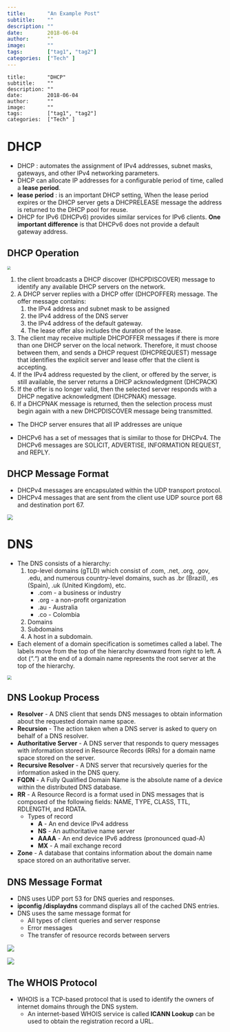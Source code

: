 ```yaml
---
title:       "An Example Post"
subtitle:    ""
description: ""
date:        2018-06-04
author:      ""
image:       ""
tags:        ["tag1", "tag2"]
categories:  ["Tech" ]
---
```




```
title:       "DHCP"
subtitle:    ""
description: ""
date:        2018-06-04
author:      ""
image:       ""
tags:        ["tag1", "tag2"]
categories:  ["Tech" ]
```



# DHCP

- DHCP : automates the assignment of IPv4 addresses, subnet masks, gateways, and other IPv4 networking parameters.
- DHCP can allocate IP addresses for a configurable period of time, called a **lease period**.
- **lease period** : is an important DHCP setting, When the lease period expires or the DHCP server gets a DHCPRELEASE message the address is returned to the DHCP pool for reuse.
- DHCP for IPv6 (DHCPv6) provides similar services for IPv6 clients. **One important difference** is that DHCPv6 does not provide a default gateway address.



## DHCP Operation

<img src="D:\github\SOC-analysis\Network_services\Mics\DHCP_operation.PNG" style="zoom:50%;" />



1.  the client broadcasts a DHCP discover (DHCPDISCOVER) message to identify any available DHCP servers on the network.
2.  A DHCP server replies with a DHCP offer (DHCPOFFER) message. The offer message contains:
    1. the IPv4 address and subnet mask to be assigned
    2. the IPv4 address of the DNS server
    3. the IPv4 address of the default gateway. 
    4. The lease offer also includes the duration of the lease.
3.  The client may receive multiple DHCPOFFER messages if there is more than one DHCP server on the local network. Therefore, it must choose between them, and sends a DHCP request (DHCPREQUEST) message that identifies the explicit server and lease offer that the client is accepting.
4.  If the IPv4 address requested by the client, or offered by the server, is still available, the server returns a DHCP acknowledgment (DHCPACK)
5.  If the offer is no longer valid, then the selected server responds with a DHCP negative acknowledgment (DHCPNAK) message.
6.  If a DHCPNAK message is returned, then the selection process must begin again with a new DHCPDISCOVER message being transmitted.



- The DHCP server ensures that all IP addresses are unique

- DHCPv6 has a set of messages that is similar to those for DHCPv4. The DHCPv6 messages are SOLICIT, ADVERTISE, INFORMATION REQUEST, and REPLY.



## DHCP Message Format

- DHCPv4 messages are encapsulated within the UDP transport protocol.
- DHCPv4 messages that are sent from the client use UDP source port 68 and destination port 67.

<img src="D:\github\SOC-analysis\Network_services\Mics\DHCP_format.PNG" style="zoom:80%;" />



# DNS

- The DNS consists of a hierarchy:
  1.  top-level domains (gTLD) which consist of .com, .net, .org, .gov, .edu, and numerous country-level domains, such as .br (Brazil), .es (Spain), .uk (United Kingdom), etc.
      - .com - a business or industry
      - .org - a non-profit organization
      - .au - Australia
      - .co - Colombia
  2.  Domains
  3.  Subdomains
  4.  A host in a subdomain.
- Each element of a domain specification is sometimes called a label. The labels move from the top of the hierarchy downward from right to left. A dot (“.“) at the end of a domain name represents the root server at the top of the hierarchy.

<img src="D:\github\SOC-analysis\Network_services\Mics\DNS_Hierarchy.PNG" style="zoom:60%;" />



## DNS Lookup Process

- **Resolver** - A DNS client that sends DNS messages to obtain information about the requested domain name space.
- **Recursion** - The action taken when a DNS server is asked to query on behalf of a DNS resolver.
- **Authoritative Server** - A DNS server that responds to query messages with information stored in Resource Records (RRs) for a domain name space stored on the server.
- **Recursive Resolver** - A DNS server that recursively queries for the information asked in the DNS query.
- **FQDN** - A Fully Qualified Domain Name is the absolute name of a device within the distributed DNS database.
- **RR** - A Resource Record is a format used in DNS messages that is composed of the following fields: NAME, TYPE, CLASS, TTL, RDLENGTH, and RDATA. 
  - Types of record
    - **A** - An end device IPv4 address
    - **NS** - An authoritative name server
    - **AAAA** - An end device IPv6 address (pronounced quad-A)
    - **MX** - A mail exchange record
- **Zone** - A database that contains information about the domain name space stored on an authoritative server.



## DNS Message Format

- DNS uses UDP port 53 for DNS queries and responses.
- **ipconfig /displaydns** command displays all of the cached DNS entries.
- DNS uses the same message format for
  - All types of client queries and server response
  - Error messages
  - The transfer of resource records between servers

![](D:\github\SOC-analysis\Network_services\Mics\dns_format.PNG)

![](D:\github\SOC-analysis\Network_services\Mics\dns_format_tb.PNG)



## The WHOIS Protocol

- WHOIS is a TCP-based protocol that is used to identify the owners of internet domains through the DNS system.
  - An internet-based WHOIS service is called **ICANN Lookup** can be used to obtain the registration record a URL.
